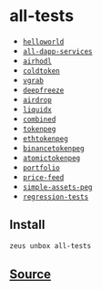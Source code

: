 
all-tests
====================









* [`helloworld`](helloworld.md)
* [`all-dapp-services`](all-dapp-services.md)
* [`airhodl`](airhodl.md)
* [`coldtoken`](coldtoken.md)
* [`vgrab`](vgrab.md)
* [`deepfreeze`](deepfreeze.md)
* [`airdrop`](airdrop.md)
* [`liquidx`](liquidx.md)
* [`combined`](combined.md)
* [`tokenpeg`](tokenpeg.md)
* [`ethtokenpeg`](ethtokenpeg.md)
* [`binancetokenpeg`](binancetokenpeg.md)
* [`atomictokenpeg`](atomictokenpeg.md)
* [`portfolio`](portfolio.md)
* [`price-feed`](price-feed.md)
* [`simple-assets-peg`](simple-assets-peg.md)
* [`regression-tests`](regression-tests.md)




## Install
```bash
zeus unbox all-tests
```













## [Source](https://github.com/liquidapps-io/zeus-sdk/tree/master/boxes/groups/metaboxes/all-tests)